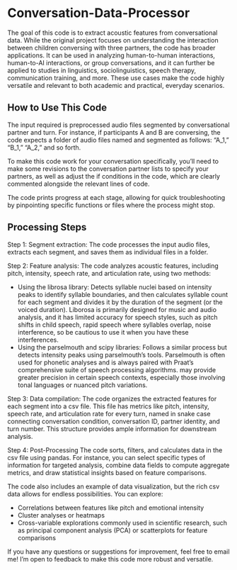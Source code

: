 # Conversation-Data-Processor

The goal of this code is to extract acoustic features from conversational data. While the original project focuses on understanding the interaction between children conversing with three partners, the code has broader applications. It can be used in analyzing human-to-human interactions, human-to-AI interactions, or group conversations, and it can further be applied to studies in linguistics, sociolinguistics, speech therapy, communication training, and more. These use cases make the code highly versatile and relevant to both academic and practical, everyday scenarios.

## How to Use This Code
The input required is preprocessed audio files segmented by conversational partner and turn. For instance, if participants A and B are conversing, the code expects a folder of audio files named and segmented as follows: “A_1,” “B_1,” “A_2,” and so forth.

To make this code work for your conversation specifically, you’ll need to make some revisions to the conversation partner lists to specify your partners, as well as adjust the if conditions in the code, which are clearly commented alongside the relevant lines of code.

The code prints progress at each stage, allowing for quick troubleshooting by pinpointing specific functions or files where the process might stop.

## Processing Steps
Step 1: Segment extraction:
The code processes the input audio files, extracts each segment, and saves them as individual files in a folder.

Step 2: Feature analysis:
The code analyzes acoustic features, including pitch, intensity, speech rate, and articulation rate, using two methods:
* Using the librosa library: Detects syllable nuclei based on intensity peaks to identify syllable boundaries, and then calculates syllable count for each segment and divides it by the duration of the segment (or the voiced duration). Liborosa is primarily designed for music and audio analysis, and it has limited accuracy for speech styles, such as pitch shifts in child speech, rapid speech where syllables overlap, noise interference, so be cautious to use it when you have these interferences.
* Using the parselmouth and scipy libraries: Follows a similar process but detects intensity peaks using parselmouth’s tools. Parselmouth is often used for phonetic analyses and is always paired with Praat’s comprehensive suite of speech processing algorithms. may provide greater precision in certain speech contexts, especially those involving tonal languages or nuanced pitch variations.

Step 3: Data compilation:
The code organizes the extracted features for each segment into a csv file. This file has metrics like pitch, intensity, speech rate, and articulation rate for every turn, named in snake case connecting conversation condition, conversation ID, partner identity, and turn number. This structure provides ample information for downstream analysis.

Step 4: Post-Processing 
The code sorts, filters, and calculates data in the csv file using pandas. For instance, you can select specific types of information for targeted analysis, combine data fields to compute aggregate metrics, and draw statistical insights based on feature comparisons.

The code also includes an example of data visualization, but the rich csv data allows for endless possibilities. You can explore:
* Correlations between features like pitch and emotional intensity
* Cluster analyses or heatmaps
* Cross-variable explorations commonly used in scientific research, such as principal component analysis (PCA) or scatterplots for feature comparisons

If you have any questions or suggestions for improvement, feel free to email me! I’m open to feedback to make this code more robust and versatile.
